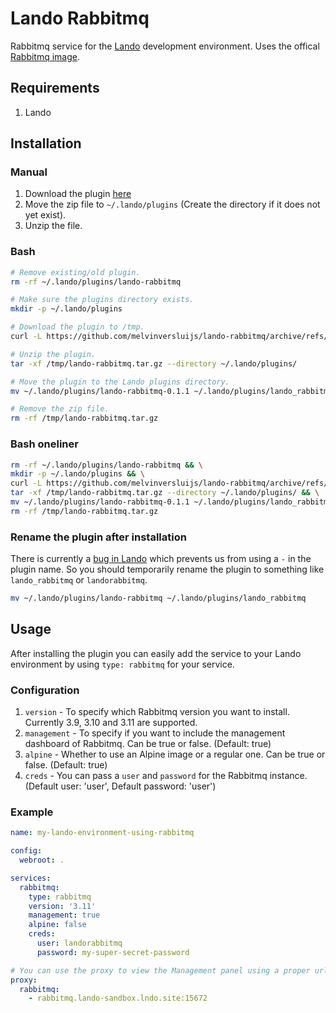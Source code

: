 # Lando Rabbitmq

Rabbitmq service for the [Lando](https://docs.lando.dev/) development environment. Uses the offical [Rabbitmq image](https://hub.docker.com/_/rabbitmq).

## Requirements

1. Lando

## Installation

### Manual

1. Download the plugin [here](https://github.com/melvinversluijs/lando-rabbitmq/archive/refs/tags/0.1.1.zip)
2. Move the zip file to `~/.lando/plugins` (Create the directory if it does not yet exist).
3. Unzip the file.

### Bash

```bash
# Remove existing/old plugin.
rm -rf ~/.lando/plugins/lando-rabbitmq

# Make sure the plugins directory exists.
mkdir -p ~/.lando/plugins

# Download the plugin to /tmp.
curl -L https://github.com/melvinversluijs/lando-rabbitmq/archive/refs/tags/0.1.1.tar.gz --output /tmp/lando-rabbitmq.tar.gz

# Unzip the plugin.
tar -xf /tmp/lando-rabbitmq.tar.gz --directory ~/.lando/plugins/

# Move the plugin to the Lando plugins directory.
mv ~/.lando/plugins/lando-rabbitmq-0.1.1 ~/.lando/plugins/lando_rabbitmq

# Remove the zip file.
rm -rf /tmp/lando-rabbitmq.tar.gz
```

### Bash oneliner

```bash
rm -rf ~/.lando/plugins/lando-rabbitmq && \
mkdir -p ~/.lando/plugins && \
curl -L https://github.com/melvinversluijs/lando-rabbitmq/archive/refs/tags/0.1.1.tar.gz --output /tmp/lando-rabbitmq.tar.gz && \
tar -xf /tmp/lando-rabbitmq.tar.gz --directory ~/.lando/plugins/ && \
mv ~/.lando/plugins/lando-rabbitmq-0.1.1 ~/.lando/plugins/lando_rabbitmq && \
rm -rf /tmp/lando-rabbitmq.tar.gz
```

### Rename the plugin after installation

There is currently a [bug in Lando](https://github.com/lando/lando/issues/3394) which prevents us from using a `-` in the plugin name. So you should temporarily rename the plugin to something like `lando_rabbitmq` or `landorabbitmq`.

```bash
mv ~/.lando/plugins/lando-rabbitmq ~/.lando/plugins/lando_rabbitmq
```

## Usage

After installing the plugin you can easily add the service to your Lando environment by using `type: rabbitmq` for your service.

### Configuration

1. `version` - To specify which Rabbitmq version you want to install. Currently 3.9, 3.10 and 3.11 are supported.
2. `management` - To specify if you want to include the management dashboard of Rabbitmq. Can be true or false. (Default: true)
3. `alpine` - Whether to use an Alpine image or a regular one. Can be true or false. (Default: true)
4. `creds` - You can pass a `user` and `password` for the Rabbitmq instance. (Default user: 'user', Default password: 'user')

### Example

```yaml
name: my-lando-environment-using-rabbitmq

config:
  webroot: .

services:
  rabbitmq:
    type: rabbitmq
    version: '3.11'
    management: true
    alpine: false
    creds:
      user: landorabbitmq
      password: my-super-secret-password

# You can use the proxy to view the Management panel using a proper url.
proxy:
  rabbitmq:
    - rabbitmq.lando-sandbox.lndo.site:15672

```